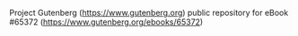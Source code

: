 Project Gutenberg (https://www.gutenberg.org) public repository for
eBook #65372 (https://www.gutenberg.org/ebooks/65372)
